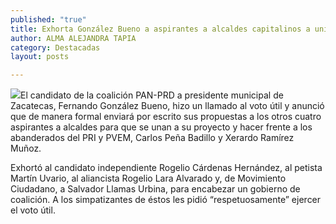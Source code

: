 ```yaml
---
published: "true"
title: Exhorta González Bueno a aspirantes a alcaldes capitalinos a unirse a su proyecto para enfrentar a PRI y PVEM
author: ALMA ALEJANDRA TAPIA
category: Destacadas
layout: posts

---
```


![](http://i.imgur.com/Du4vaJ9m.jpg)El candidato de la coalición PAN-PRD a presidente municipal de Zacatecas, Fernando González Bueno, hizo un llamado al voto útil y anunció que de manera formal enviará por escrito sus propuestas a los otros cuatro aspirantes a alcaldes para que se unan a su proyecto y hacer frente a los abanderados del PRI y PVEM, Carlos Peña Badillo y Xerardo Ramírez Muñoz.

Exhortó al candidato independiente Rogelio Cárdenas Hernández, al petista Martín Uvario, al aliancista Rogelio Lara Alvarado y, de Movimiento Ciudadano, a Salvador Llamas Urbina, para encabezar un gobierno de coalición. A los simpatizantes de éstos les pidió “respetuosamente” ejercer el voto útil.
